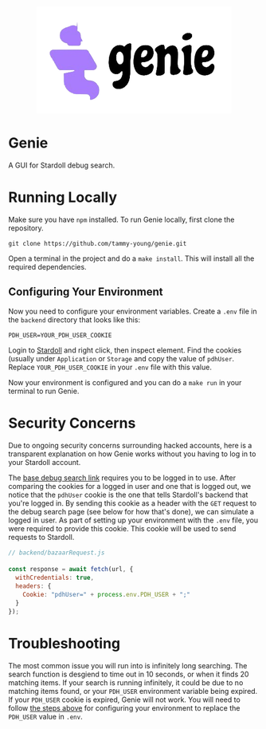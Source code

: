 <p align="center">
  <img src="https://github.com/tammy-young/genie/blob/main/frontend/public/genie-logo.png" />
</p>

# Genie
A GUI for Stardoll debug search.

# Running Locally
Make sure you have `npm` installed.
To run Genie locally, first clone the repository.
```
git clone https://github.com/tammy-young/genie.git
```
Open a terminal in the project and do a `make install`. This will install all the required dependencies.

## Configuring Your Environment
Now you need to configure your environment variables. Create a `.env` file in the `backend` directory that looks like this:
```
PDH_USER=YOUR_PDH_USER_COOKIE
```
Login to [Stardoll](www.stardoll.com) and right click, then inspect element. Find the cookies (usually under `Application` or `Storage` and copy the value of `pdhUser`. Replace `YOUR_PDH_USER_COOKIE` in your `.env` file with this value.

Now your environment is configured and you can do a `make run` in your terminal to run Genie.

# Security Concerns
Due to ongoing security concerns surrounding hacked accounts, here is a transparent explanation on how Genie works without you having to log in to your Stardoll account.

The [base debug search link](https://www.stardoll.com/en/com/user/getStarBazaar.php?search) requires you to be logged in to use. After comparing the cookies for a logged in user and one that is logged out, we notice that the `pdhUser` cookie is the one that tells Stardoll's backend that you're logged in. By sending this cookie as a header with the `GET` request to the debug search page (see below for how that's done), we can simulate a logged in user. As part of setting up your environment with the `.env` file, you were required to provide this cookie. This cookie will be used to send requests to Stardoll.
```javascript
// backend/bazaarRequest.js

const response = await fetch(url, {
  withCredentials: true,
  headers: {
    Cookie: "pdhUser=" + process.env.PDH_USER + ";"
  }
});
```

# Troubleshooting
The most common issue you will run into is infinitely long searching. The search function is desgiend to time out in 10 seconds, or when it finds 20 matching items. If your search is running infinitely, it could be due to no matching items found, or your `PDH_USER` environment variable being expired. If your `PDH_USER` cookie is expired, Genie will not work. You will need to follow [the steps above](https://github.com/tammy-young/genie?tab=readme-ov-file#configuring-your-environment) for configuring your environment to replace the `PDH_USER` value in `.env`.

